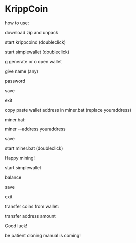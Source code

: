 # KrippCoin
how to use:

download zip and unpack

start krippcoind (doubleclick)

start simplewallet (doubleclick)

g generate or o open wallet

give name (any)

password

save

exit

copy paste wallet address in miner.bat (replace youraddress)

miner.bat:

miner --address youraddress

save

start miner.bat (doubleclick)

Happy mining!

start simplewallet

balance

save

exit

transfer coins from wallet:

transfer address amount

Good luck!

be patient cloning manual is coming!
